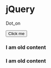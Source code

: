 # jQuery
Dot_on
<html>
<head>
	<title>Jquery functions</title>
	<script type="text/javascript" src="https://code.jquery.com/jquery-3.1.0.min.js"></script>
	<script type="text/javascript">
  $(document).ready(function(){
   $('button').click(function(){
    $('div').append('<h3>I am a new content</h3>');
   });
   $('div.a').on('mouseover', 'h3', function(){
    $(this).css('color', 'pink');
   });
  });
</script>
</head>
<body>
  <button>Click me</button>
  <div class="a">
   <h3>I am old content</h3>
  </div>
  <div class="b">
   <h3>I am old content</h3>
  </div>
</body>
</script>
</html>
